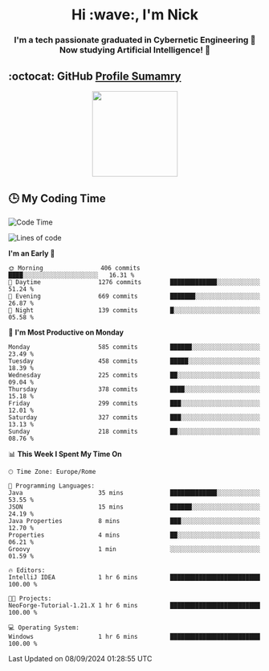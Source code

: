 <h1 align="center">Hi :wave:, I'm Nick</h1>

<h3 align="center">I'm a tech passionate graduated in Cybernetic Engineering 🤖<br>
Now studying Artificial Intelligence! 🧠</h3>


## :octocat: GitHub <a href="https://github.com/vn7n24fzkq/github-profile-summary-cards">Profile Sumamry</a>

<p align="center">
   <img style="height:170px;display:inline-block"  src="http://github-profile-summary-cards.vercel.app/api/cards/profile-details?username=CodeClimberNT&theme=github_dark" />
<!--    <img style="height:170px;display:inline-block"  src="http://github-profile-summary-cards.vercel.app/api/cards/repos-per-language?username=CodeClimberNT&theme=github_dark&exclude=" /> -->
</p>

 ## :clock3: My Coding Time 
 
<!--START_SECTION:waka-->
![Code Time](http://img.shields.io/badge/Code%20Time-366%20hrs%2058%20mins-blue)

![Lines of code](https://img.shields.io/badge/From%20Hello%20World%20I%27ve%20Written-2.8%20million%20lines%20of%20code-blue)

**I'm an Early 🐤** 

```text
🌞 Morning                406 commits         ████░░░░░░░░░░░░░░░░░░░░░   16.31 % 
🌆 Daytime                1276 commits        █████████████░░░░░░░░░░░░   51.24 % 
🌃 Evening                669 commits         ███████░░░░░░░░░░░░░░░░░░   26.87 % 
🌙 Night                  139 commits         █░░░░░░░░░░░░░░░░░░░░░░░░   05.58 % 
```
📅 **I'm Most Productive on Monday** 

```text
Monday                   585 commits         ██████░░░░░░░░░░░░░░░░░░░   23.49 % 
Tuesday                  458 commits         █████░░░░░░░░░░░░░░░░░░░░   18.39 % 
Wednesday                225 commits         ██░░░░░░░░░░░░░░░░░░░░░░░   09.04 % 
Thursday                 378 commits         ████░░░░░░░░░░░░░░░░░░░░░   15.18 % 
Friday                   299 commits         ███░░░░░░░░░░░░░░░░░░░░░░   12.01 % 
Saturday                 327 commits         ███░░░░░░░░░░░░░░░░░░░░░░   13.13 % 
Sunday                   218 commits         ██░░░░░░░░░░░░░░░░░░░░░░░   08.76 % 
```


📊 **This Week I Spent My Time On** 

```text
🕑︎ Time Zone: Europe/Rome

💬 Programming Languages: 
Java                     35 mins             █████████████░░░░░░░░░░░░   53.55 % 
JSON                     15 mins             ██████░░░░░░░░░░░░░░░░░░░   24.19 % 
Java Properties          8 mins              ███░░░░░░░░░░░░░░░░░░░░░░   12.70 % 
Properties               4 mins              ██░░░░░░░░░░░░░░░░░░░░░░░   06.21 % 
Groovy                   1 min               ░░░░░░░░░░░░░░░░░░░░░░░░░   01.59 % 

🔥 Editors: 
IntelliJ IDEA            1 hr 6 mins         █████████████████████████   100.00 % 

🐱‍💻 Projects: 
NeoForge-Tutorial-1.21.X 1 hr 6 mins         █████████████████████████   100.00 % 

💻 Operating System: 
Windows                  1 hr 6 mins         █████████████████████████   100.00 % 
```


 Last Updated on 08/09/2024 01:28:55 UTC
<!--END_SECTION:waka-->

